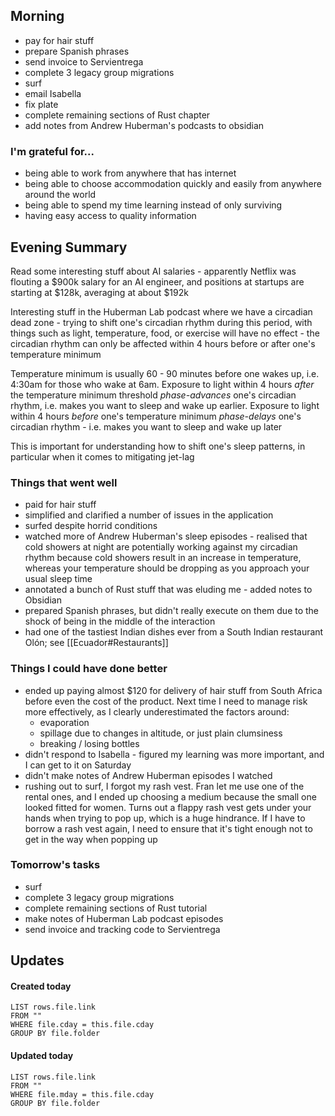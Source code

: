 ## Morning
- pay for hair stuff
- prepare Spanish phrases
- send invoice to Servientrega
- complete 3 legacy group migrations
- surf
- email Isabella
- fix plate
- complete remaining sections of Rust chapter
- add notes from Andrew Huberman's podcasts to obsidian

### I'm grateful for...
- being able to work from anywhere that has internet
- being able to choose accommodation quickly and easily from anywhere around the world
- being able to spend my time learning instead of only surviving
- having easy access to quality information

## Evening Summary
Read some interesting stuff about AI salaries - apparently Netflix was flouting a $900k salary for an AI engineer, and positions at startups are starting at $128k, averaging at about $192k

Interesting stuff in the Huberman Lab podcast where we have a circadian dead zone - trying to shift one's circadian rhythm during this period, with things such as light, temperature, food, or exercise will have no effect - the circadian rhythm can only be affected within 4 hours before or after one's temperature minimum

Temperature minimum is usually 60 - 90 minutes before one wakes up, i.e. 4:30am for those who wake at 6am. Exposure to light within 4 hours _after_ the temperature minimum threshold _phase-advances_ one's circadian rhythm, i.e. makes you want to sleep and wake up earlier. Exposure to light within 4 hours _before_ one's temperature minimum _phase-delays_ one's circadian rhythm - i.e. makes you want to sleep and wake up later

This is important for understanding how to shift one's sleep patterns, in particular when it comes to mitigating jet-lag

### Things that went well
- paid for hair stuff
- simplified and clarified a number of issues in the application
- surfed despite horrid conditions
- watched more of Andrew Huberman's sleep episodes - realised that cold showers at night are potentially working against my circadian rhythm because cold showers result in an increase in temperature, whereas your temperature should be dropping as you approach your usual sleep time
- annotated a bunch of Rust stuff that was eluding me - added notes to Obsidian
- prepared Spanish phrases, but didn't really execute on them due to the shock of being in the middle of the interaction
- had one of the tastiest Indian dishes ever from a South Indian restaurant Olón; see [[Ecuador#Restaurants]]

### Things I could have done better
- ended up paying almost $120 for delivery of hair stuff from South Africa before even the cost of the product. Next time I need to manage risk more effectively, as I clearly underestimated the factors around:
	- evaporation
	- spillage due to changes in altitude, or just plain clumsiness
	- breaking / losing bottles
 - didn't respond to Isabella - figured my learning was more important, and I can get to it on Saturday
 - didn't make notes of Andrew Huberman episodes I watched
 - rushing out to surf, I forgot my rash vest. Fran let me use one of the rental ones, and I ended up choosing a medium because the small one looked fitted for women. Turns out a flappy rash vest gets under your hands when trying to pop up, which is a huge hindrance. If I have to borrow a rash vest again, I need to ensure that it's tight enough not to get in the way when popping up

### Tomorrow's tasks
- surf
- complete 3 legacy group migrations
- complete remaining sections of Rust tutorial
- make notes of Huberman Lab podcast episodes
- send invoice and tracking code to Servientrega

## Updates 
#### Created today
```dataview
LIST rows.file.link
FROM ""
WHERE file.cday = this.file.cday
GROUP BY file.folder
```

#### Updated today
```dataview
LIST rows.file.link
FROM ""
WHERE file.mday = this.file.cday
GROUP BY file.folder
```
